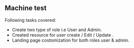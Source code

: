 
## Machine test

Following tasks  covered:

- Create two type of role i.e User and Admin.
- Created resource for user create / Edit / Update .
- Landing page costomization for both roles user & admin.



